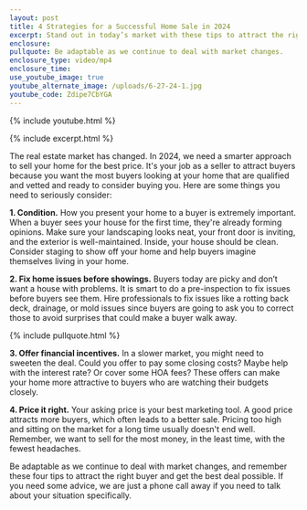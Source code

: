 ```yaml
---
layout: post
title: 4 Strategies for a Successful Home Sale in 2024
excerpt: Stand out in today’s market with these tips to attract the right buyers.
enclosure:
pullquote: Be adaptable as we continue to deal with market changes.
enclosure_type: video/mp4
enclosure_time:
use_youtube_image: true
youtube_alternate_image: /uploads/6-27-24-1.jpg
youtube_code: Zdipe7CbYGA
---
```

{% include youtube.html %}

{% include excerpt.html %}

The real estate market has changed. In 2024, we need a smarter approach to sell your home for the best price. It's your job as a seller to attract buyers because you want the most buyers looking at your home that are qualified and vetted and ready to consider buying you. Here are some things you need to seriously consider:

**1\. Condition.** How you present your home to a buyer is extremely important. When a buyer sees your house for the first time, they're already forming opinions. Make sure your landscaping looks neat, your front door is inviting, and the exterior is well-maintained. Inside, your house should be clean. Consider staging to show off your home and help buyers imagine themselves living in your home.

**2\. Fix home issues before showings.** Buyers today are picky and don’t want a house with problems. It is smart to do a pre-inspection to fix issues before buyers see them. Hire professionals to fix issues like a rotting back deck, drainage, or mold issues since buyers are going to ask you to correct those to avoid surprises that could make a buyer walk away.

{% include pullquote.html %}

**3\. Offer financial incentives.** In a slower market, you might need to sweeten the deal. Could you offer to pay some closing costs? Maybe help with the interest rate? Or cover some HOA fees? These offers can make your home more attractive to buyers who are watching their budgets closely.

**4\. Price it right.** Your asking price is your best marketing tool. A good price attracts more buyers, which often leads to a better sale. Pricing too high and sitting on the market for a long time usually doesn't end well. Remember, we want to sell for the most money, in the least time, with the fewest headaches.

Be adaptable as we continue to deal with market changes, and remember these four tips to attract the right buyer and get the best deal possible. If you need some advice, we are just a phone call away if you need to talk about your situation specifically.

<br>